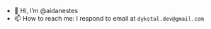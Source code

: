- 👋 Hi, I’m @aidanestes
- 📫 How to reach me: I respond to email at `dykstal.dev@gmail.com`

<!---
aidanestes/aidanestes is a ✨ special ✨ repository because its `README.md` (this file) appears on your GitHub profile.
You can click the Preview link to take a look at your changes.
--->
